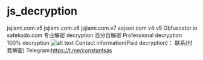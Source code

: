 # js_decryption
jsjiami.com.v5 jsjiami.com.v6 jsjiami.com.v7 sojson.com v4 v5 Obfuscator.io safekodo.com  专业解密 decryption 百分百解密 
Professional decryption
100% decryption
![alt text](assets/g0.png)
Contact information(Paid decryption)：
联系(付费解密) 
Telegram:https://t.me/constantsas
